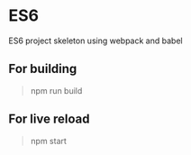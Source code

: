 # ES6
ES6 project skeleton using webpack and babel

## For building 
> npm run build 

## For live reload
> npm start
